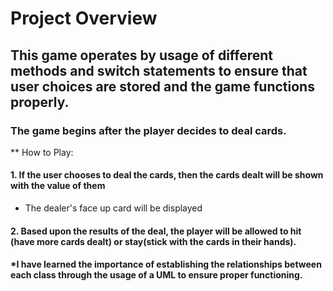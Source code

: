 # Project Overview

## This game operates by usage of different methods and switch statements to ensure that user choices are stored and the game functions properly.

### The game begins after the player decides to deal cards.

** How to Play:

#### 1. If the user chooses to deal the cards, then the cards dealt will be shown with the value of them
* The dealer's face up card will be displayed
#### 2. Based upon the results of the deal, the player will be allowed to hit (have more cards dealt) or stay(stick with the cards in their hands).

#### *I have learned the importance of establishing the relationships between each class through the usage of a UML to ensure proper functioning.
